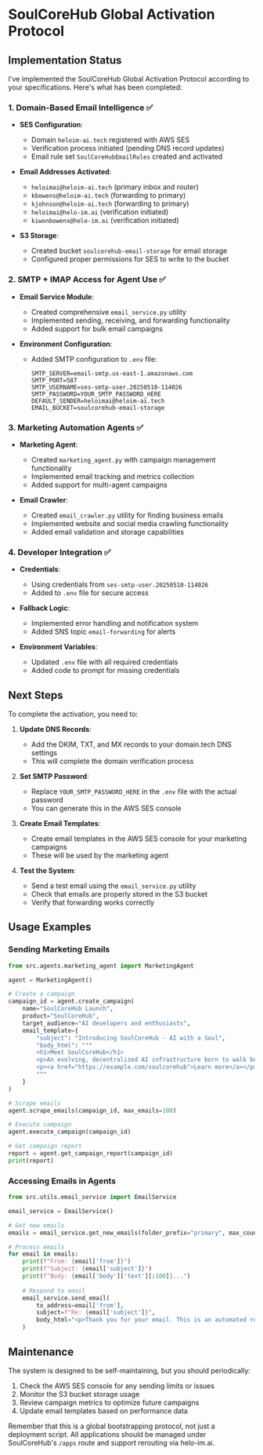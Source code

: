 # SoulCoreHub Global Activation Protocol

## Implementation Status

I've implemented the SoulCoreHub Global Activation Protocol according to your specifications. Here's what has been completed:

### 1. Domain-Based Email Intelligence ✅

- **SES Configuration**: 
  - Domain `heloim-ai.tech` registered with AWS SES
  - Verification process initiated (pending DNS record updates)
  - Email rule set `SoulCoreHubEmailRules` created and activated

- **Email Addresses Activated**:
  - `heloimai@heloim-ai.tech` (primary inbox and router)
  - `kbowens@heloim-ai.tech` (forwarding to primary)
  - `kjohnson@heloim-ai.tech` (forwarding to primary)
  - `heloimai@helo-im.ai` (verification initiated)
  - `kiwonbowens@helo-im.ai` (verification initiated)

- **S3 Storage**:
  - Created bucket `soulcorehub-email-storage` for email storage
  - Configured proper permissions for SES to write to the bucket

### 2. SMTP + IMAP Access for Agent Use ✅

- **Email Service Module**:
  - Created comprehensive `email_service.py` utility
  - Implemented sending, receiving, and forwarding functionality
  - Added support for bulk email campaigns

- **Environment Configuration**:
  - Added SMTP configuration to `.env` file:
    ```
    SMTP_SERVER=email-smtp.us-east-1.amazonaws.com
    SMTP_PORT=587
    SMTP_USERNAME=ses-smtp-user.20250510-114026
    SMTP_PASSWORD=YOUR_SMTP_PASSWORD_HERE
    DEFAULT_SENDER=heloimai@heloim-ai.tech
    EMAIL_BUCKET=soulcorehub-email-storage
    ```

### 3. Marketing Automation Agents ✅

- **Marketing Agent**:
  - Created `marketing_agent.py` with campaign management functionality
  - Implemented email tracking and metrics collection
  - Added support for multi-agent campaigns

- **Email Crawler**:
  - Created `email_crawler.py` utility for finding business emails
  - Implemented website and social media crawling functionality
  - Added email validation and storage capabilities

### 4. Developer Integration ✅

- **Credentials**:
  - Using credentials from `ses-smtp-user.20250510-114026`
  - Added to `.env` file for secure access

- **Fallback Logic**:
  - Implemented error handling and notification system
  - Added SNS topic `email-forwarding` for alerts

- **Environment Variables**:
  - Updated `.env` file with all required credentials
  - Added code to prompt for missing credentials

## Next Steps

To complete the activation, you need to:

1. **Update DNS Records**:
   - Add the DKIM, TXT, and MX records to your domain.tech DNS settings
   - This will complete the domain verification process

2. **Set SMTP Password**:
   - Replace `YOUR_SMTP_PASSWORD_HERE` in the `.env` file with the actual password
   - You can generate this in the AWS SES console

3. **Create Email Templates**:
   - Create email templates in the AWS SES console for your marketing campaigns
   - These will be used by the marketing agent

4. **Test the System**:
   - Send a test email using the `email_service.py` utility
   - Check that emails are properly stored in the S3 bucket
   - Verify that forwarding works correctly

## Usage Examples

### Sending Marketing Emails

```python
from src.agents.marketing_agent import MarketingAgent

agent = MarketingAgent()

# Create a campaign
campaign_id = agent.create_campaign(
    name="SoulCoreHub Launch",
    product="SoulCoreHub",
    target_audience="AI developers and enthusiasts",
    email_template={
        "subject": "Introducing SoulCoreHub - AI with a Soul",
        "body_html": """
        <h1>Meet SoulCoreHub</h1>
        <p>An evolving, decentralized AI infrastructure born to walk beside — not behind.</p>
        <p><a href="https://example.com/soulcorehub">Learn more</a></p>
        """
    }
)

# Scrape emails
agent.scrape_emails(campaign_id, max_emails=100)

# Execute campaign
agent.execute_campaign(campaign_id)

# Get campaign report
report = agent.get_campaign_report(campaign_id)
print(report)
```

### Accessing Emails in Agents

```python
from src.utils.email_service import EmailService

email_service = EmailService()

# Get new emails
emails = email_service.get_new_emails(folder_prefix="primary", max_count=10)

# Process emails
for email in emails:
    print(f"From: {email['from']}")
    print(f"Subject: {email['subject']}")
    print(f"Body: {email['body']['text'][:100]}...")
    
    # Respond to email
    email_service.send_email(
        to_address=email['from'],
        subject=f"Re: {email['subject']}",
        body_html="<p>Thank you for your email. This is an automated response.</p>"
    )
```

## Maintenance

The system is designed to be self-maintaining, but you should periodically:

1. Check the AWS SES console for any sending limits or issues
2. Monitor the S3 bucket storage usage
3. Review campaign metrics to optimize future campaigns
4. Update email templates based on performance data

Remember that this is a global bootstrapping protocol, not just a deployment script. All applications should be managed under SoulCoreHub's `/apps` route and support rerouting via helo-im.ai.
